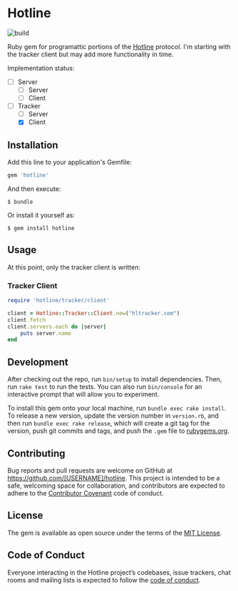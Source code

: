 # Hotline

![build](https://github.com/amoeba/hotline/workflows/Build/badge.svg)

Ruby gem for programattic portions of the [Hotline](https://en.wikipedia.org/wiki/Hotline_Communications) protocol.
I'm starting with the tracker client but may add more functionality in time.

Implementation status:

- [ ] Server
  - [ ] Server
  - [ ] Client
- [ ] Tracker
  - [ ] Server
  - [x] Client

## Installation

Add this line to your application's Gemfile:

```ruby
gem 'hotline'
```

And then execute:

    $ bundle

Or install it yourself as:

    $ gem install hotline

## Usage

At this point, only the tracker client is written:

### Tracker Client

```ruby
require 'hotline/tracker/client'

client = Hotline::Tracker::Client.new("hltracker.com")
client.fetch
client.servers.each do |server|
    puts server.name
end
```

## Development

After checking out the repo, run `bin/setup` to install dependencies. Then, run `rake test` to run the tests. You can also run `bin/console` for an interactive prompt that will allow you to experiment.

To install this gem onto your local machine, run `bundle exec rake install`. To release a new version, update the version number in `version.rb`, and then run `bundle exec rake release`, which will create a git tag for the version, push git commits and tags, and push the `.gem` file to [rubygems.org](https://rubygems.org).

## Contributing

Bug reports and pull requests are welcome on GitHub at https://github.com/[USERNAME]/hotline. This project is intended to be a safe, welcoming space for collaboration, and contributors are expected to adhere to the [Contributor Covenant](http://contributor-covenant.org) code of conduct.

## License

The gem is available as open source under the terms of the [MIT License](https://opensource.org/licenses/MIT).

## Code of Conduct

Everyone interacting in the Hotline project’s codebases, issue trackers, chat rooms and mailing lists is expected to follow the [code of conduct](https://github.com/[USERNAME]/hotline/blob/master/CODE_OF_CONDUCT.md).
